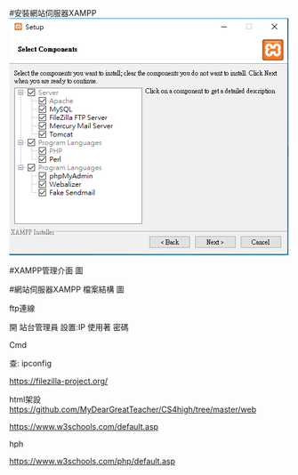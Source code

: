 #安裝網站伺服器XAMPP
![1](1.PNG)

#XAMPP管理介面
圖

#網站伺服器XAMPP 檔案結構
圖

ftp連線

開 站台管理員
 設置:IP 使用著 密碼

Cmd

查:
ipconfig

https://filezilla-project.org/


html架設
https://github.com/MyDearGreatTeacher/CS4high/tree/master/web

https://www.w3schools.com/default.asp


hph

https://www.w3schools.com/php/default.asp






